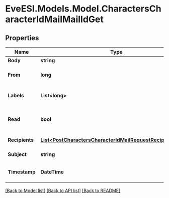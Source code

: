 # EveESI.Models.Model.CharactersCharacterIdMailMailIdGet

## Properties

Name | Type | Description | Notes
------------ | ------------- | ------------- | -------------
**Body** | **string** | Mail&#39;s body | [optional] 
**From** | **long** | From whom the mail was sent | [optional] 
**Labels** | **List&lt;long&gt;** | Labels attached to the mail | [optional] 
**Read** | **bool** | Whether the mail is flagged as read | [optional] 
**Recipients** | [**List&lt;PostCharactersCharacterIdMailRequestRecipientsInner&gt;**](PostCharactersCharacterIdMailRequestRecipientsInner.md) | Recipients of the mail | [optional] 
**Subject** | **string** | Mail subject | [optional] 
**Timestamp** | **DateTime** | When the mail was sent | [optional] 

[[Back to Model list]](../README.md#documentation-for-models) [[Back to API list]](../README.md#documentation-for-api-endpoints) [[Back to README]](../README.md)

